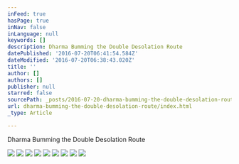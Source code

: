 ```yaml
---
inFeed: true
hasPage: true
inNav: false
inLanguage: null
keywords: []
description: Dharma Bumming the Double Desolation Route
datePublished: '2016-07-20T06:41:54.584Z'
dateModified: '2016-07-20T06:38:43.020Z'
title: ''
author: []
authors: []
publisher: null
starred: false
sourcePath: _posts/2016-07-20-dharma-bumming-the-double-desolation-route.md
url: dharma-bumming-the-double-desolation-route/index.html
_type: Article

---
```

Dharma Bumming the Double Desolation Route

  
![](https://the-grid-user-content.s3-us-west-2.amazonaws.com/769f63de-0993-447a-830e-676fa4bfebf9.jpg)
![](https://the-grid-user-content.s3-us-west-2.amazonaws.com/22fb1653-6d24-42c9-a6e6-89d71ef52d5c.jpg)
![](https://the-grid-user-content.s3-us-west-2.amazonaws.com/51e82ef2-766b-41a3-910b-361ea3f4f9f9.jpg)
![](https://the-grid-user-content.s3-us-west-2.amazonaws.com/15c75095-356f-4a8b-bb5c-7542db728aa6.jpg)
![](https://the-grid-user-content.s3-us-west-2.amazonaws.com/316be028-291d-4bd3-9f10-fdc4f2d06c9b.jpg)
![](https://the-grid-user-content.s3-us-west-2.amazonaws.com/0832511a-b05d-4ff1-86e5-fe7393b1bdcc.jpg)
![](https://the-grid-user-content.s3-us-west-2.amazonaws.com/0c9da800-b763-4cfd-87d6-a92566e349c0.jpg)
![](https://the-grid-user-content.s3-us-west-2.amazonaws.com/11c5ba04-d7bf-4220-ada1-1c701f4a4366.jpg)
![](https://the-grid-user-content.s3-us-west-2.amazonaws.com/9a2c7bee-31a7-4489-9491-f892293a5884.jpg)